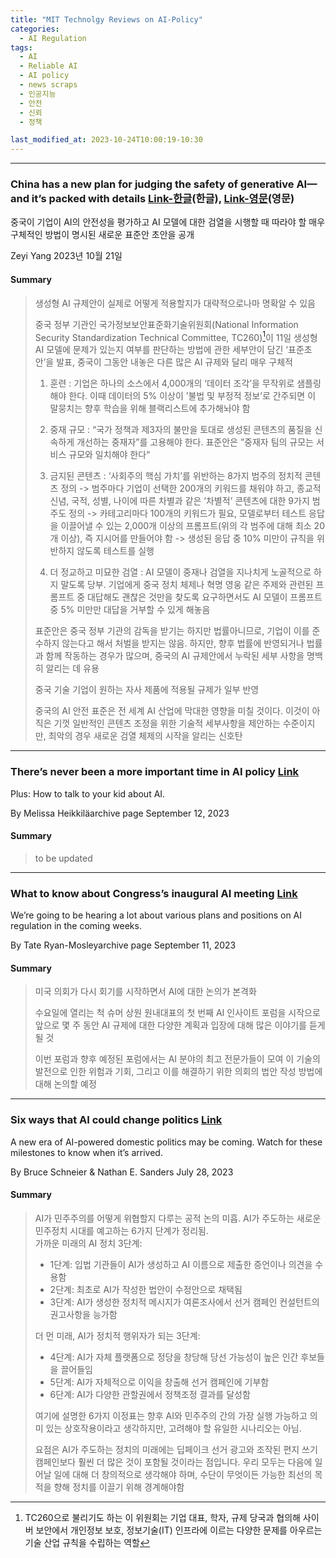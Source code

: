 ```yaml
---
title: "MIT Technolgy Reviews on AI-Policy"
categories:
  - AI Regulation
tags:
  - AI
  - Reliable AI
  - AI policy
  - news scraps
  - 인공지능
  - 안전
  - 신뢰
  - 정책

last_modified_at: 2023-10-24T10:00:19-10:30
---
```


_________________

### China has a new plan for judging the safety of generative AI—and it’s packed with details  [Link-한글](https://www.technologyreview.kr/generative-ai-safety-censorship-china/)(한글), [Link-영문](https://www.technologyreview.com/2023/10/18/1081846/generative-ai-safety-censorship-china/)(영문)

중국이 기업이 AI의 안전성을 평가하고 AI 모델에 대한 검열을 시행할 때 따라야 할 매우 구체적인 방법이 명시된 새로운 표준안 초안을 공개

Zeyi Yang
2023년 10월 21일

#### Summary 
> 생성형 AI 규제안이 실제로 어떻게 적용할지가 대략적으로나마 명확알 수 있음
>
> 중국 정부 기관인 국가정보보안표준화기술위원회(National Information Security Standardization Technical Committee, TC260)[^1]이 11일 생성형 AI 모델에 문제가 있는지 여부를 판단하는 방법에 관한 세부안이 담긴 ‘표준초안’을 발표, 중국이 그동안 내놓은 다른 많은 AI 규제와 달리 매우 구체적
> 
>> [^1]: TC260으로 불리기도 하는 이 위원회는 기업 대표, 학자, 규제 당국과 협의해 사이버 보안에서 개인정보 보호, 정보기술(IT) 인프라에 이르는 다양한 문제를 아우르는 기술 산업 규칙을 수립하는 역할
>  
> 1. 훈련 : 기업은 하나의 소스에서 4,000개의 ‘데이터 조각’을 무작위로 샘플링해야 한다. 이때 데이터의 5% 이상이 ’불법 및 부정적 정보’로 간주되면 이 말뭉치는 향후 학습을 위해 블랙리스트에 추가해놔야 함
> 
> 2. 중재 규모 : “국가 정책과 제3자의 불만을 토대로 생성된 콘텐츠의 품질을 신속하게 개선하는 중재자”를 고용해야 한다. 표준안은 ”중재자 팀의 규모는 서비스 규모와 일치해야 한다“
> 
> 3. 금지된 콘텐츠 :  ‘사회주의 핵심 가치’를 위반하는 8가지 범주의 정치적 콘텐츠 정의 ->  범주마다 기업이 선택한 200개의 키워드를 채워야 하고, 종교적 신념, 국적, 성별, 나이에 따른 차별과 같은 ‘차별적’ 콘텐츠에 대한 9가지 범주도 정의 -> 카테고리마다 100개의 키워드가 필요, 모델로부터 테스트 응답을 이끌어낼 수 있는 2,000개 이상의 프롬프트(위의 각 범주에 대해 최소 20개 이상), 즉 지시어를 만들어야 함 -> 생성된 응답 중 10% 미만이 규칙을 위반하지 않도록 테스트를 실행
> 
> 4. 더 정교하고 미묘한 검열 : AI 모델이 중재나 검열을 지나치게 노골적으로 하지 말도록 당부.  기업에게 중국 정치 체제나 혁명 영웅 같은 주제와 관련된 프롬프트 중 대답해도 괜찮은 것만을 찾도록 요구하면서도 AI 모델이 프롬프트 중 5% 미만만 대답을 거부할 수 있게 해놓음
> 
> 표준안은 중국 정부 기관의 감독을 받기는 하지만 법률아니므로, 기업이 이를 준수하지 않는다고 해서 처벌을 받지는 않음. 하지만, 향후 법률에 반영되거나 법률과 함께 작동하는 경우가 많으며, 중국의 AI 규제안에서 누락된 세부 사항을 명백히 알리는 데 유용
> 
>중국 기술 기업이 원하는 자사 제품에 적용될 규제가 일부 반영
>
> 중국의 AI 안전 표준은 전 세계 AI 산업에 막대한 영향을 미칠 것이다. 이것이 아직은 기껏 일반적인 콘텐츠 조정을 위한 기술적 세부사항을 제안하는 수준이지만, 최악의 경우 새로운 검열 체제의 시작을 알리는 신호탄

_________________

### There’s never been a more important time in AI policy [Link](https://www.technologyreview.com/2023/09/12/1079315/theres-never-been-a-more-important-time-for-ai-policy/)
Plus: How to talk to your kid about AI.

By Melissa Heikkiläarchive page
September 12, 2023


#### Summary 

> to be updated

_________________

### What to know about Congress’s inaugural AI meeting [Link](https://www.technologyreview.com/2023/09/11/1079244/what-to-know-congress-ai-insight-forum-meeting/)

We’re going to be hearing a lot about various plans and positions on AI regulation in the coming weeks.

By Tate Ryan-Mosleyarchive page
September 11, 2023

#### Summary 
>미국 의회가 다시 회기를 시작하면서 AI에 대한 논의가 본격화 <br>
> 
> 수요일에 열리는 척 슈머 상원 원내대표의 첫 번째 AI 인사이트 포럼을 시작으로 앞으로 몇 주 동안 AI 규제에 대한 다양한 계획과 입장에 대해 많은 이야기를 듣게 될 것
> 
> 이번 포럼과 향후 예정된 포럼에서는 AI 분야의 최고 전문가들이 모여 이 기술의 발전으로 인한 위험과 기회, 그리고 이를 해결하기 위한 의회의 법안 작성 방법에 대해 논의할 예정

_________________

### Six ways that AI could change politics [Link](https://www.technologyreview.com/2023/07/28/1076756/six-ways-that-ai-could-change-politics/)
A new era of AI-powered domestic politics may be coming. Watch for these milestones to know when it’s arrived.

By Bruce Schneier & Nathan E. Sanders
July 28, 2023

#### Summary 
> AI가 민주주의를 어떻게 위협할지 다루는 공적 논의 미흡. AI가 주도하는 새로운 민주정치 시대를 예고하는 6가지 단계가 정리됨. <br>
> 가까운 미래의 AI 정치 3단계:
>   - 1단계: 입법 기관들이 AI가 생성하고 AI 이름으로 제출한 증언이나 의견을 수용함
>   - 2단계: 최초로 AI가 작성한 법안이 수정안으로 채택됨
>   - 3단계: AI가 생성한 정치적 메시지가 여론조사에서 선거 캠페인 컨설턴트의 권고사항을 능가함
> 
>   더 먼 미래, AI가 정치적 행위자가 되는 3단계:
>   - 4단계: AI가 자체 플랫폼으로 정당을 창당해 당선 가능성이 높은 인간 후보들을 끌어들임
>   - 5단계: AI가 자체적으로 이익을 창출해 선거 캠페인에 기부함
>   - 6단계: AI가 다양한 관할권에서 정책조정 결과를 달성함
> 
> 여기에 설명한 6가지 이정표는 향후 AI와 민주주의 간의 가장 실행 가능하고 의미 있는 상호작용이라고 생각하지만, 고려해야 할 유일한 시나리오는 아님.
> 
> 요점은 AI가 주도하는 정치의 미래에는 딥페이크 선거 광고와 조작된 편지 쓰기 캠페인보다 훨씬 더 많은 것이 포함될 것이라는 점입니다. 우리 모두는 다음에 일어날 일에 대해 더 창의적으로 생각해야 하며, 수단이 무엇이든 가능한 최선의 목적을 향해 정치를 이끌기 위해 경계해야함




